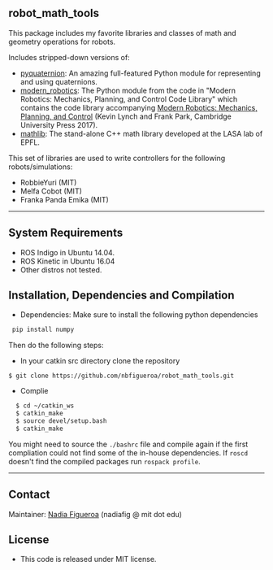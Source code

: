 ## robot_math_tools
This package includes my favorite libraries and classes of math and geometry operations for robots.

Includes stripped-down versions of:
- [pyquaternion](http://kieranwynn.github.io/pyquaternion/): An amazing full-featured Python module for representing and using quaternions. 
- [modern_robotics](https://github.com/NxRLab/ModernRobotics): The Python module from the code in "Modern Robotics: Mechanics, Planning, and Control Code Library" which contains the code library accompanying [Modern Robotics: Mechanics, Planning, and Control](http://hades.mech.northwestern.edu/index.php/Modern_Robotics) (Kevin Lynch and Frank Park, Cambridge University Press 2017).
- [mathlib](https://github.com/nbfigueroa/mathlib): The stand-alone C++ math library developed at the LASA lab of EPFL.

This set of libraries are used to write controllers for the following robots/simulations:
- RobbieYuri (MIT) 
- Melfa Cobot (MIT)
- Franka Panda Emika (MIT)

---
## System Requirements
* ROS Indigo in Ubuntu 14.04.
* ROS Kinetic in Ubuntu 16.04
* Other distros not tested.

## Installation, Dependencies and Compilation
* Dependencies: Make sure to install the following python dependencies
```bash
 pip install numpy
```
Then do the following steps:
* In your catkin src directory clone the repository
```
$ git clone https://github.com/nbfigueroa/robot_math_tools.git
```
* Complie
```bash
  $ cd ~/catkin_ws
  $ catkin_make
  $ source devel/setup.bash
  $ catkin_make
```
  You might need to source the `./bashrc` file and compile again if the first compliation could not find some of the in-house dependencies. If `roscd` doesn't find the compiled packages run `rospack profile`.

---
## Contact
Maintainer: [Nadia Figueroa](https://nbfigueroa.github.io/) (nadiafig @ mit dot edu)

## License
- This code is released under MIT license. 

